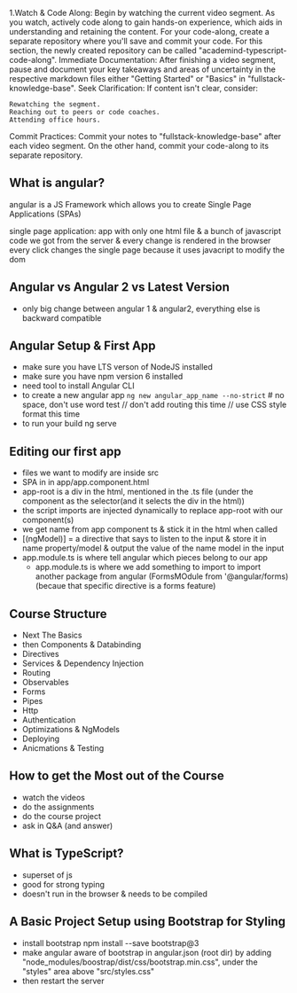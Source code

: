 1.Watch & Code Along: Begin by watching the current video segment. As you watch, actively code along to gain hands-on experience, which aids in understanding and retaining the content. For your code-along, create a separate repository where you'll save and commit your code. For this section, the newly created repository can be called "academind-typescript-code-along".
Immediate Documentation: After finishing a video segment, pause and document your key takeaways and areas of uncertainty in the respective markdown files either "Getting Started" or "Basics" in "fullstack-knowledge-base".
Seek Clarification: If content isn't clear, consider:

    Rewatching the segment.
    Reaching out to peers or code coaches.
    Attending office hours.

Commit Practices: Commit your notes to "fullstack-knowledge-base" after each video segment. On the other hand, commit your code-along to its separate repository.

## What is angular?

angular is a JS Framework which allows you to create Single
Page Applications (SPAs)

single page application: app with only one html file & 
a bunch of javascript code we got from the server & every change is rendered in the browser
every click changes the single page because it uses javacript to modify the dom

## Angular vs Angular 2 vs Latest Version
 - only big change between angular 1 & angular2, everything else is backward compatible 

## Angular Setup & First App
 - make sure you have LTS verson of NodeJS installed
 - make sure you have npm version 6 installed
 - need tool to install Angular CLI
 - to create a new angular app
    `ng new angular_app_name --no-strict` # no space, don't use word test
    // don't add routing this time
    // use CSS style format this time
 - to run your build
    ng serve

## Editing our first app

- files we want to modify are inside src
- SPA in in app/app.component.html
- app-root is a div in the html, mentioned in the .ts file (under the component as the selector(and it selects the div in the html))
- the script imports are injected dynamically to replace app-root with our component(s)
- we get name from app component ts & stick it in the html when called
- [(ngModel)] = a directive that says to listen to the input & store it in name property/model & output the value of the name model in the  input
- app.module.ts is where tell angular which pieces belong to our app 
    - app.module.ts is where we add something to import to import another package from angular (FormsMOdule from '@angular/forms) (becaue that specific directive is a forms feature)

## Course Structure
- Next The Basics
- then Components & Databinding
- Directives
- Services & Dependency Injection
- Routing
- Observables
- Forms
- Pipes
- Http
- Authentication
- Optimizations & NgModels
- Deploying
- Anicmations & Testing

## How to get the Most out of the Course
- watch the videos
- do the assignments
- do the course project
- ask in Q&A (and answer)

## What is TypeScript?
- superset of js
- good for strong typing
- doesn't run in the browser & needs to be compiled

## A Basic Project Setup using Bootstrap for Styling
- install bootstrap
    npm install --save bootstrap@3
- make angular aware of bootstrap in angular.json (root dir) by adding "node_modules/boostrap/dist/css/bootstrap.min.css", under the "styles" area above "src/styles.css"
- then restart the server
